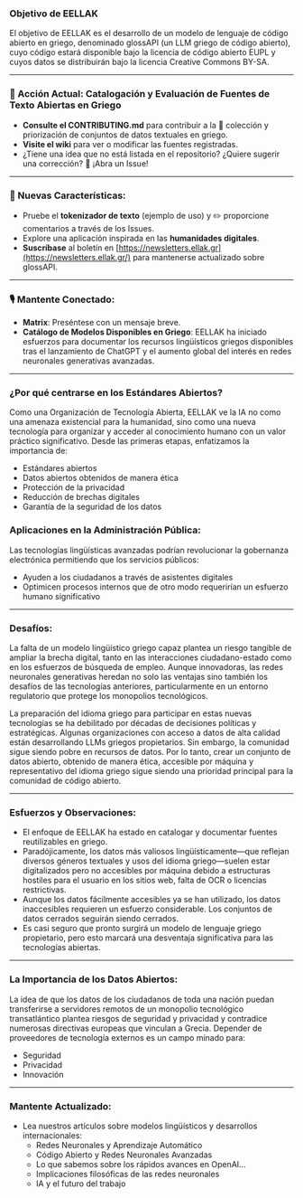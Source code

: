 ### Objetivo de EELLAK
El objetivo de EELLAK es el desarrollo de un modelo de lenguaje de código abierto en griego, denominado glossAPI (un LLM griego de código abierto), cuyo código estará disponible bajo la licencia de código abierto EUPL y cuyos datos se distribuirán bajo la licencia Creative Commons BY-SA.

---

### 🚀 Acción Actual: Catalogación y Evaluación de Fuentes de Texto Abiertas en Griego

- **Consulte el CONTRIBUTING.md** para contribuir a la 🎯 colección y priorización de conjuntos de datos textuales en griego.
- **Visite el wiki** para ver o modificar las fuentes registradas.
- ¿Tiene una idea que no está listada en el repositorio? ¿Quiere sugerir una corrección? 🚩 ¡Abra un Issue!

---

### 🔄 Nuevas Características:
- Pruebe el **tokenizador de texto** (ejemplo de uso) y ✏️ proporcione comentarios a través de los Issues.
- Explore una aplicación inspirada en las **humanidades digitales**.
- **Suscríbase** al boletín en [https://newsletters.ellak.gr](https://newsletters.ellak.gr/) para mantenerse actualizado sobre glossAPI.

---

### 🎙️ Mantente Conectado:
- **Matrix**: Preséntese con un mensaje breve.
- **Catálogo de Modelos Disponibles en Griego**: EELLAK ha iniciado esfuerzos para documentar los recursos lingüísticos griegos disponibles tras el lanzamiento de ChatGPT y el aumento global del interés en redes neuronales generativas avanzadas.

---

### ¿Por qué centrarse en los Estándares Abiertos?
Como una Organización de Tecnología Abierta, EELLAK ve la IA no como una amenaza existencial para la humanidad, sino como una nueva tecnología para organizar y acceder al conocimiento humano con un valor práctico significativo. Desde las primeras etapas, enfatizamos la importancia de:
- Estándares abiertos
- Datos abiertos obtenidos de manera ética
- Protección de la privacidad
- Reducción de brechas digitales
- Garantía de la seguridad de los datos

### Aplicaciones en la Administración Pública:
Las tecnologías lingüísticas avanzadas podrían revolucionar la gobernanza electrónica permitiendo que los servicios públicos:
- Ayuden a los ciudadanos a través de asistentes digitales
- Optimicen procesos internos que de otro modo requerirían un esfuerzo humano significativo

---

### Desafíos:
La falta de un modelo lingüístico griego capaz plantea un riesgo tangible de ampliar la brecha digital, tanto en las interacciones ciudadano-estado como en los esfuerzos de búsqueda de empleo. Aunque innovadoras, las redes neuronales generativas heredan no solo las ventajas sino también los desafíos de las tecnologías anteriores, particularmente en un entorno regulatorio que protege los monopolios tecnológicos.

La preparación del idioma griego para participar en estas nuevas tecnologías se ha debilitado por décadas de decisiones políticas y estratégicas. Algunas organizaciones con acceso a datos de alta calidad están desarrollando LLMs griegos propietarios. Sin embargo, la comunidad sigue siendo pobre en recursos de datos. Por lo tanto, crear un conjunto de datos abierto, obtenido de manera ética, accesible por máquina y representativo del idioma griego sigue siendo una prioridad principal para la comunidad de código abierto.

---

### Esfuerzos y Observaciones:
- El enfoque de EELLAK ha estado en catalogar y documentar fuentes reutilizables en griego.
- Paradójicamente, los datos más valiosos lingüísticamente—que reflejan diversos géneros textuales y usos del idioma griego—suelen estar digitalizados pero no accesibles por máquina debido a estructuras hostiles para el usuario en los sitios web, falta de OCR o licencias restrictivas.
- Aunque los datos fácilmente accesibles ya se han utilizado, los datos inaccesibles requieren un esfuerzo considerable. Los conjuntos de datos cerrados seguirán siendo cerrados.
- Es casi seguro que pronto surgirá un modelo de lenguaje griego propietario, pero esto marcará una desventaja significativa para las tecnologías abiertas.

---

### La Importancia de los Datos Abiertos:
La idea de que los datos de los ciudadanos de toda una nación puedan transferirse a servidores remotos de un monopolio tecnológico transatlántico plantea riesgos de seguridad y privacidad y contradice numerosas directivas europeas que vinculan a Grecia. Depender de proveedores de tecnología externos es un campo minado para:
- Seguridad
- Privacidad
- Innovación

---

### Mantente Actualizado:
- Lea nuestros artículos sobre modelos lingüísticos y desarrollos internacionales:
  - Redes Neuronales y Aprendizaje Automático
  - Código Abierto y Redes Neuronales Avanzadas
  - Lo que sabemos sobre los rápidos avances en OpenAI...
  - Implicaciones filosóficas de las redes neuronales
  - IA y el futuro del trabajo